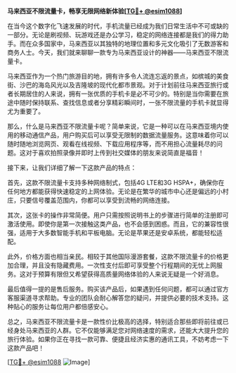 **马来西亚不限流量卡，畅享无限网络新体验[[TG💪+ @esim1088](https://t.me/s/esim1088)]**

在当今这个数字化飞速发展的时代，手机流量已经成为我们日常生活中不可或缺的一部分。无论是刷视频、玩游戏还是办公学习，稳定的网络连接都是我们的得力助手。而在众多国家中，马来西亚以其独特的地理位置和多元文化吸引了无数游客和商务人士。今天，我们就来聊聊一款专为马来西亚设计的神器——马来西亚不限流量卡。

马来西亚作为一个热门旅游目的地，拥有许多令人流连忘返的景点，如槟城的美食街、沙巴的海岛风光以及吉隆坡的现代化都市景观。对于计划前往马来西亚旅行或者长期居住的人来说，拥有一张优质的手机卡是必不可少的。特别是当你需要在旅途中随时保持联系、查找信息或者分享精彩瞬间时，一张不限流量的手机卡就显得尤为重要了。

那么，什么是马来西亚不限流量卡呢？简单来说，它是一种可以在马来西亚境内使用的移动通信产品，用户购买后可以享受无限制的数据流量服务。这意味着你可以随时随地浏览网页、观看在线视频、下载应用程序等，而不用担心流量耗尽的问题。这对于喜欢拍照录像并即时上传到社交媒体的朋友来说简直是福音！

接下来，让我们详细了解一下这款产品的特点：

首先，这款不限流量卡支持多种网络制式，包括4G LTE和3G HSPA+，确保你在任何地方都能获得快速稳定的上网体验。无论是在繁华的城市中心还是偏远的小村庄，只要信号覆盖范围内，你都可以享受到流畅的网络连接。

其次，这张卡的操作非常简便。用户只需按照说明书上的步骤进行简单的注册即可激活使用。即使你是第一次接触这类产品，也不会感到困惑。而且，它的兼容性很强，适用于大多数智能手机和平板电脑。无论是苹果还是安卓系统，都能轻松适配。

此外，价格方面也相当亲民。相较于其他国际漫游套餐，这款不限流量卡的价格更加合理，并且没有隐藏费用。一次性支付后即可享受整个行程期间的无忧上网服务。这对于预算有限但又希望获得高质量网络体验的人来说无疑是一个好消息。

最后值得一提的是售后服务。购买该产品后，如果遇到任何问题，都可以通过官方客服渠道寻求帮助。专业的团队会耐心解答您的疑问，并提供必要的技术支持。这种贴心的服务让每位用户都倍感安心。

总之，马来西亚不限流量卡是一款性价比极高的选择，特别适合那些即将前往或已经身处马来西亚的人群。它不仅能够满足您对网络速度的需求，还能大大提升您的旅行体验。如果你正在寻找一款可靠、便捷且经济实惠的通讯工具，不妨考虑一下这款产品吧！

[[TG💪+ @esim1088](https://t.me/s/esim1088) ![Image](https://i.postimg.cc/4NQfJmqS/Snipaste-2025-05-13-00-14-12.png)]